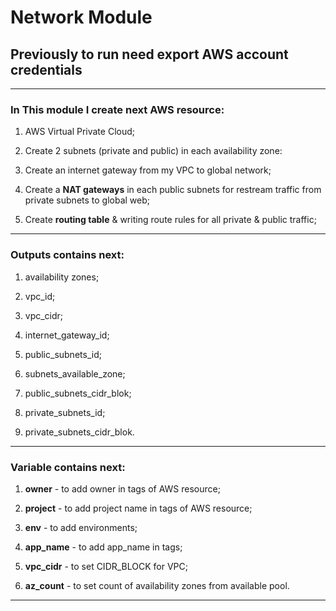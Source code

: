 # **Network Module** 

## Previously to run need export AWS account credentials 

*********
 

### In This module I create next AWS resource: 

1. AWS Virtual Private Cloud; 

2. Create 2 subnets (private and public) in each availability zone: 

3. Create an internet gateway from my VPC to global network; 

4. Create a **NAT gateways** in each public subnets for restream traffic from private subnets to global web; 

5. Create **routing table** & writing route rules for all private & public traffic; 

**********
 

### Outputs contains next: 

1. availability zones; 

2. vpc_id; 

3. vpc_cidr; 

4. internet_gateway_id; 

5. public_subnets_id; 

6. subnets_available_zone; 

7. public_subnets_cidr_blok; 

8. private_subnets_id; 

9. private_subnets_cidr_blok. 

**************
 

### Variable contains next: 

1. **owner** - to add owner in tags of AWS resource; 

2. **project** - to add project name in tags of AWS resource; 

3. **env** - to add environments; 

4. **app_name** - to add app_name in tags; 

5. **vpc_cidr** - to set CIDR_BLOCK for VPC; 

6. **az_count** - to set count of availability zones from available pool. 

**************
